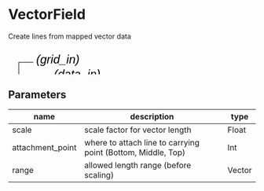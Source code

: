 
# VectorField
Create lines from mapped vector data

<svg width="2214.0" height="240" >
<style>.text { font: normal 24.0px sans-serif;}tspan{ font: italic 24.0px sans-serif;}.moduleName{ font: italic 30px sans-serif;}</style>
<rect x="0" y="90" width="221.39999999999998" height="90" rx="5" ry="5" style="fill:#64c8c8ff;" />
<rect x="6.0" y="90" width="30" height="30" rx="0" ry="0" style="fill:#c81e1eff;" >
<title>grid_in</title></rect>
<rect x="21.0" y="30" width="1.0" height="60" rx="0" ry="0" style="fill:#000000;" />
<rect x="21.0" y="30" width="30" height="1.0" rx="0" ry="0" style="fill:#000000;" />
<text x="57.0" y="33.0" class="text" ><tspan> (grid_in)</tspan></text>
<rect x="42.0" y="90" width="30" height="30" rx="0" ry="0" style="fill:#c81e1eff;" >
<title>data_in</title></rect>
<rect x="57.0" y="60" width="1.0" height="30" rx="0" ry="0" style="fill:#000000;" />
<rect x="57.0" y="60" width="30" height="1.0" rx="0" ry="0" style="fill:#000000;" />
<text x="93.0" y="63.0" class="text" ><tspan> (data_in)</tspan></text>
<rect x="6.0" y="150" width="30" height="30" rx="0" ry="0" style="fill:#c8c81eff;" >
<title>grid_out</title></rect>
<rect x="21.0" y="180" width="1.0" height="30" rx="0" ry="0" style="fill:#000000;" />
<rect x="21.0" y="210" width="30" height="1.0" rx="0" ry="0" style="fill:#000000;" />
<text x="57.0" y="213.0" class="text" ><tspan> (grid_out)</tspan></text>
<text x="6.0" y="145.5" class="moduleName" >VectorField</text></svg>

## Parameters
|name|description|type|
|-|-|-|
|scale|scale factor for vector length|Float|
|attachment_point|where to attach line to carrying point (Bottom, Middle, Top)|Int|
|range|allowed length range (before scaling)|Vector|
